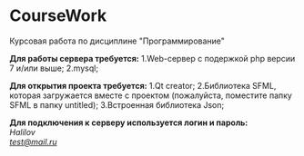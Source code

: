 # CourseWork
Курсовая работа по дисциплине "Программирование"

**Для работы сервера требуется:**
1.Web-сервер с подержкой php версии 7 и/или выше;
2.mysql;
</br>

**Для открытия проекта требуется:**
1.Qt creator;
2.Библиотека SFML, которая загружается вместе с проектом (пожалуйста, поместите папку SFML в папку untitled);
3.Встроенная библиотека Json;
</br>

**Для подключения к серверу используется логин и пароль:**
</br>
 *Halilov* 
 </br>
 *test@mail.ru*
